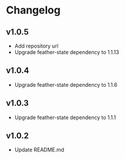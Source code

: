 # Changelog

## v1.0.5
- Add repository url
- Upgrade feather-state dependency to 1.1.13

## v1.0.4
- Upgrade feather-state dependency to 1.1.6

## v1.0.3
- Upgrade feather-state dependency to 1.1.1

## v1.0.2
- Update README.md
